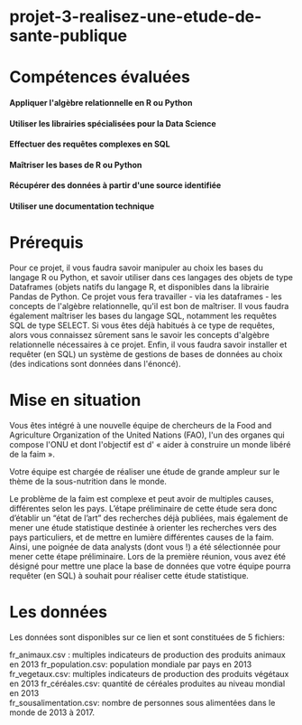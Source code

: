 # projet-3-realisez-une-etude-de-sante-publique

# Compétences évaluées
#### Appliquer l'algèbre relationnelle en R ou Python
#### Utiliser les librairies spécialisées pour la Data Science
#### Effectuer des requêtes complexes en SQL
#### Maîtriser les bases de R ou Python
#### Récupérer des données à partir d'une source identifiée
#### Utiliser une documentation technique


# Prérequis
Pour ce projet, il vous faudra savoir manipuler au choix les bases du langage R ou Python, et savoir utiliser dans ces langages des objets de type Dataframes (objets natifs du langage R, et disponibles dans la librairie Pandas de Python. Ce projet vous fera travailler - via les dataframes - les concepts de l'algèbre relationnelle, qu'il est bon de maîtriser. Il vous faudra également maîtriser les bases du langage SQL, notamment les requêtes SQL de type SELECT. Si vous êtes déjà habitués à ce type de requêtes, alors vous connaissez sûrement sans le savoir les concepts d'algèbre relationnelle nécessaires à ce projet. Enfin, il vous faudra savoir installer et requêter (en SQL) un système de gestions de bases de données au choix (des indications sont données dans l'énoncé).

# Mise en situation
Vous êtes intégré à une nouvelle équipe de chercheurs de la Food and Agriculture Organization of the United Nations (FAO), l'un des organes qui compose l'ONU et dont l'objectif est d' « aider à construire un monde libéré de la faim ».

Votre équipe est chargée de réaliser une étude de grande ampleur sur le thème de la sous-nutrition dans le monde.

Le problème de la faim est complexe et peut avoir de multiples causes, différentes selon les pays. L’étape préliminaire de cette étude sera donc d’établir un “état de l’art” des recherches déjà publiées, mais également de mener une étude statistique destinée à orienter les recherches vers des pays particuliers, et de mettre en lumière différentes causes de la faim. Ainsi, une poignée de data analysts (dont vous !) a été sélectionnée pour mener cette étape préliminaire. Lors de la première réunion, vous avez été désigné pour mettre une place la base de données que votre équipe pourra requêter (en SQL) à souhait pour réaliser cette étude statistique.

# Les données
Les données sont disponibles sur ce lien et sont constituées de 5 fichiers:

fr_animaux.csv : multiples indicateurs de production des produits animaux en 2013
fr_population.csv: population mondiale par pays en 2013
fr_vegetaux.csv: multiples indicateurs de production des produits végétaux en 2013
fr_céréales.csv: quantité de céréales produites au niveau mondial en 2013    
fr_sousalimentation.csv: nombre de personnes sous alimentées dans le monde de 2013 à 2017.

